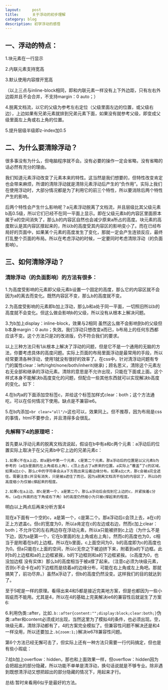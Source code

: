 ```yaml
---
layout:     post
title:      关于浮动的初步理解
category: blog
description: 初学浮动的感悟
---
```


<h2>一、浮动的特点：</h2>
  
  1.块元素在一行显示
  
  2.内联元素支持宽高
  
  3.默认使用内容撑开宽高
  
  （以上三点与inline-block相同，即和内联元素一样没有上下外边距，只有左右外边距并且不会合并，不支持margin：0 auto；）
  
  4.脱离文档流，以它的父级为参考左右定位（父级里面左边的位置，或父级右边），上边如果有兄弟元素就排到兄弟元素下面，如果没有就参考父级，即变成父级里面左上角或右上角的位置。
  
  5.提升层级半级即z-index加0.5

<h2>二、为什么要清除浮动？</h2>
   
   很多事没有为什么，但电脑程序就不会。没有必要的操作一定会省略，没有省略的话必然有充分的理由。
   
   我们知道元素浮动改变了元素本来的特性。这当然是我们想要的，但特性改变肯定也会带来麻烦，所谓的清除浮动就是清除元素浮动后产生的“负作用”。实际上我们在使用浮动时，大部分情况都是为了利用它的前三个特性，所以要消除后两个特性产生的影响。
   
   后两个特性会产生什么影响呢？a元素浮动脱离了文档流，并且层级比其父级元素b高0.5级，所以它们已经不在同一平面上显示。即在父级元素b的内容区里面原本属于a的空间消失了，那么b的内容区自然也会减少原来a所占的高度。块元素的高度默认是其内容区撑起来的，所以b的高度受其内容区的影响变小了。而在已经布局好的页面中，如果某个元素的高度发生了变化，那就一定会产生连锁反应，最终打乱整个页面的布局。所以在考虑浮动的时候，一定要同时考虑清除浮动（的负面影响）。

<h2>三、如何清除浮动？</h2>
   
   <h3>清除浮动（的负面影响）的方法有很多：</h3> 
   
   1.为高度受影响的元素即父级元素b设置一个固定的高度，那么它的内容区就不会因为a的离去而变化。既然内容区不变，那么b的高度就不变。
   
   2.为高度受影响的元素即b加上浮动，那么b和a处于同一平面，一切照旧所以b的高度就不会变化。但这么做会影响b的父级，所以没有从根本上解决问题。
   
   3.为b加上display：inline-block，效果与2相同 虽然这么做不会影响到b的父级但b本身margin：0 auto；失效。我们浮动只想改变a而已，b布局上的任何东西都应该不变。这个方法只是2的改进版，仍不符合我们的要求。
   
   以上三种方法只有1从根本上解决了浮动的问题，但是它不是一个通用的无脑的方法，你要考虑具体的高度问题。实际上页面的布局里面浮动是最常用的手段，所以经常要清各种浮动，使用1就没有很好的效率了。在css中，针对清浮动问题有专门的属性clear：left/right/none/both/inherit(继承)；顾名思义，清除这个元素左右无全部和继承的浮动元素。清除的意思是不允许出现，只能在下面或上面。这个样式本身不能解决b高度变化的问题，但配合一些其他东西就可以实现解决b高度的变化。如下：
   
   4.在b内a的下面添加空标签c，并给这个标签加样式clear：both；这个方法通吃，可以在任何情况下使用。缺点是不兼容ie6。
   
   5.在b内添加`<br clear="all"/>`这也可以，效果同上。但不推荐，因为布局是css的事情，html不要参合，并且清得多会很乱。
   
   <h3>先解释下4的原理吧：</h3>
   
   首先要从浮动元素的脱离文档流说起，假设在b中有a和c两个元素：a浮动后的位置实际上取决于在父元素b中它上边的兄弟元素c：
   
   `1.如果c不在a上边，即a是b中第一个元素，c是第二个元素。那a浮动后的位置是以父元素b为参考的（a在b里面的左上角或右上角），c顶上去占了a原来的位置。a实际上“覆盖”了c的区域，如果a比c小，那么c中的字符串会从a下方跑出来沿着边缘分布。如果a比c大，那c会被a完全遮住。需要注意c并没有消失，只是被a遮住了而已。因为a脱离文档流不在b的内容区了，所以b的高度缩小为仅被c撑起来的程度。`
   
   `2.如果c在a上边，即c是第一个，a是第二个。那么a浮动后会找到它上边的c，并紧挨着c分布。（a在c外面的左下角或右下角）b的高度仍然缩小为只被c撑起来的程度。`
   
   明白以上两点后再来分析方案4
   
   现在a下面有一个空的c，a是第一个，c是第二个。那a浮动后c会顶上去，a在c的正上方遮盖c。但c的宽度为0，所以a肯定在c的左边或右边，然而c加上clear：both；不允许它的左右两边存在浮动元素，所以a只能被挤到c上边（为什么不是下边，因为a是第一个，它在b里面的左上角或右上角）。然而c的高度也为0，c相当于是附着在b的上边框。所以在b里面，c上面空间为0，b的高度即为c的高度也为0。但a只能在c上面的空间，所以c无奈之下被迫挤下来，附着到a的下边框。此时b的上边框和a的上边框紧挨，b的下边框则和a的下边框紧挨。（c高度为0，也没加边框 没有实体）那么b的高度相当于被a撑了起来。（注意c必须为块级元素，否则c不会卡在a的下边框而是绕着a的边缘分布，可能在右上角或左上角吧。那就搞笑了，前功尽弃。）虽然a浮动了，但b的高度仍然没变。这样我们的目的就达到了。
   
   至于5呢是一样的原理。看得出来4和5都是接近完美地方案，但是也都因为一些小瑕疵而不能用。尤其是4，所以在4的基础上完美解决ie6的兼容性后就诞生了方案6:
   
   6.利用伪类::after，比如`.b::after{content:"";display:block;clear:both;}`伪类::after和content必须成对出现，当然这里为了模拟4的条件，也必须出现。空，块级元素，清除浮动都有了，4的方案完全模拟了。但兼容性问题不解决还是和4一样没用，所以还要加上`.b{zoom:1;}`解决ie678兼容性问题。
   
   第6个方法已经无懈可击了，但实际上还有一种方法只需要一行代码搞定，但也是有些小瑕疵：
   
   7.给b加上overflow：hidden，那也和上面效果一样，但overflow：hidden因为会把超出的部分隐藏，所以功能不单单是清浮动，换句话说就是不够专业。除非遇到既想清浮动又想把超出的部分隐藏的情况下，用起来才行。
   
  总结:暂时来看用6似乎是最好的方法。